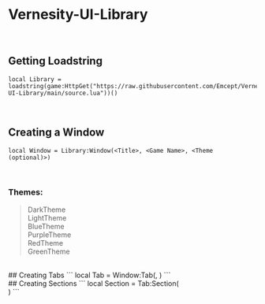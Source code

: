# Vernesity-UI-Library

<br />

## Getting Loadstring
```
local Library = loadstring(game:HttpGet("https://raw.githubusercontent.com/Emcept/Vernesity-UI-Library/main/source.lua"))()
```
<br />

## Creating a Window
```
local Window = Library:Window(<Title>, <Game Name>, <Theme (optional)>)
```
<br />

### Themes:
> DarkTheme  
> LightTheme  
> BlueTheme  
> PurpleTheme  
> RedTheme  
> GreenTheme  

<br />
## Creating Tabs
```
local Tab = Window:Tab(<Tab Name>, <ImageID (optional)>)
```
<br />
## Creating Sections
```
local Section = Tab:Section(<Section Name>)
```
